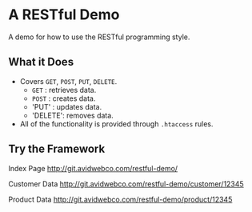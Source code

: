 # A RESTful Demo

A demo for how to use the RESTful programming style.

## What it Does

* Covers `GET`, `POST`, `PUT`, `DELETE`.
    * `GET` : retrieves data.
    * `POST` : creates data.
    * 'PUT' : updates data.
    * 'DELETE': removes data.
* All of the functionality is provided through `.htaccess` rules.

## Try the Framework

Index Page
http://git.avidwebco.com/restful-demo/

Customer Data
http://git.avidwebco.com/restful-demo/customer/12345

Product Data
http://git.avidwebco.com/restful-demo/product/12345
